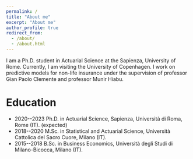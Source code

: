 ```yaml
---
permalink: /
title: "About me"
excerpt: "About me"
author_profile: true
redirect_from: 
  - /about/
  - /about.html
---
```


I am a Ph.D. student in Actuarial Science at the Sapienza, University of Rome. Currently, I am visiting the University of Copenhagen.
I work on predictive models for non-life insurance under the supervision of professor Gian Paolo Clemente and professor Munir Hiabu.


Education
========================

* 2020--2023 Ph.D. in Actuarial Science, Sapienza, Università di Roma, Rome (IT). (expected)
* 2018--2020 M.Sc. in Statistical and Actuarial Science, Università Cattolica del Sacro Cuore, Milano (IT).  
* 2015--2018 B.Sc. in Business Economics, Università degli Studi di Milano-Bicocca, Milano (IT).  